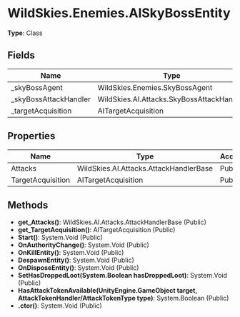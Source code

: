 ﻿# WildSkies.Enemies.AISkyBossEntity

**Type**: Class

## Fields

| Name | Type | Access |
|------|------|--------|
| _skyBossAgent | WildSkies.Enemies.SkyBossAgent | Private |
| _skyBossAttackHandler | WildSkies.AI.Attacks.SkyBossAttackHandler | Private |
| _targetAcquisition | AITargetAcquisition | Private |

## Properties

| Name | Type | Access |
|------|------|--------|
| Attacks | WildSkies.AI.Attacks.AttackHandlerBase | Public |
| TargetAcquisition | AITargetAcquisition | Public |

## Methods

- **get_Attacks()**: WildSkies.AI.Attacks.AttackHandlerBase (Public)
- **get_TargetAcquisition()**: AITargetAcquisition (Public)
- **Start()**: System.Void (Public)
- **OnAuthorityChange()**: System.Void (Public)
- **OnKillEntity()**: System.Void (Public)
- **DespawnEntity()**: System.Void (Public)
- **OnDisposeEntity()**: System.Void (Public)
- **SetHasDroppedLoot(System.Boolean hasDroppedLoot)**: System.Void (Public)
- **HasAttackTokenAvailable(UnityEngine.GameObject target, AttackTokenHandler/AttackTokenType type)**: System.Boolean (Public)
- **.ctor()**: System.Void (Public)

